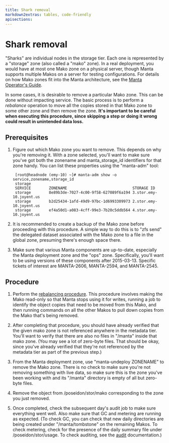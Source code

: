 ```yaml
---
title: Shark removal
markdown2extras: tables, code-friendly
apisections:
---
```

<!--
    This Source Code Form is subject to the terms of the Mozilla Public
    License, v. 2.0. If a copy of the MPL was not distributed with this
    file, You can obtain one at http://mozilla.org/MPL/2.0/.
-->

<!--
    Copyright (c) 2015, Joyent, Inc.
-->

# Shark removal

"Sharks" are individual nodes in the storage tier.  Each one is represented by a
"storage" zone (also called a "mako" zone).  In a real deployment, you would
have at most one Mako zone on a physical server, though Manta supports multiple
Makos on a server for testing configurations.  For details on how Mako zones fit
into the Manta architecture, see the [Manta Operator's
Guide](https://joyent.github.io/manta).

In some cases, it is desirable to remove a particular Mako zone.  This can be
done without impacting service.  The basic process is to perform a _rebalance_
operation to move all the copies stored in that Mako zone to some other zone and
then remove the zone.  **It's important to be careful when executing this
procedure, since skipping a step or doing it wrong could result in unintended
data loss.**


## Prerequisites

1. Figure out which Mako zone you want to remove.  This depends on why you're
   removing it.  With a zone selected, you'll want to make sure you've got both
   the zonename and manta\_storage\_id identifiers for that zone handy.  You can
   list these properties using the "manta-adm" tool:

        [root@headnode (emy-10) ~]# manta-adm show -o service,zonename,storage_id
        storage
        SERVICE        ZONENAME                             STORAGE ID                
        storage        8e89b3de-7027-4c00-9f58-627089f6a194 3.stor.emy-10.joyent.us   
        storage        b2d25434-1afd-49d9-97bc-1d6993309973 2.stor.emy-10.joyent.us   
        storage        ef4a50d1-a083-4cff-99e3-7b20c5ddb564 4.stor.emy-10.joyent.us  

2. It is recommended to create a backup of the Mako zone before proceeding with
   this procedure.  A simple way to do this is to "zfs send" the delegated
   dataset associated with the Mako zone to a file in the global zone, presuming
   there's enough space there.

3. Make sure that various Manta components are up-to-date, especially the Manta
   deployment zone and the "ops" zone.  Specifically, you'll want to be using
   versions of these components after 2015-03-13.  Specific tickets of interest
   are MANTA-2606, MANTA-2594, and MANTA-2545.


## Procedure

1. Perform the [rebalancing procedure](rebalancing-objects.md).  This procedure
   involves making the Mako read-only so that Manta stops using it for writes,
   running a job to identify the object copies that need to be moved from this
   Mako, and then running commands on all the other Makos to pull down copies
   from the Mako that's being removed.

2. After completing that procedure, you should have already verified that the
   given mako zone is not referenced anywhere in the metadata tier.  You'll want
   to verify that there are also no files in "/manta" inside that mako zone.
   (You may see a lot of zero-byte files.  That should be okay, since you've
   already verified that they're not referenced by the metadata tier as part of
   the previous step.)

3. From the Manta deployment zone, use "manta-undeploy ZONENAME" to remove the
   Mako zone.   There is no check to make sure you're not removing something
   with live data, so make sure this is the zone you've been working with and
   its "/manta" directory is empty of all but zero-byte files.

4. Remove the object from /poseidon/stor/mako corresponding to the zone you just
   removed.

5. Once completed, check the subsequent day's audit job to make sure everything
   went well.  Also make sure that GC and metering are running as expected.  (To
   check GC, you can check that new daily directories are being created under
   "/manta/tombstone" on the remaining Makos.  To check metering, check for the
   presence of the daily summary file under /poseidon/stor/usage.  To check
   auditing, see the [audit](audit-overview.md) documentation.)

